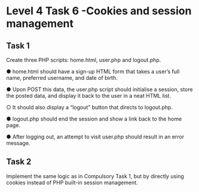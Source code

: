 # Level 4 Task 6 -Cookies and session management

## Task 1

Create three PHP scripts: home.html, user.php and logout.php.

● home.html should have a sign-up HTML form that takes a user’s full name, preferred username, and date of birth.

● Upon POST this data, the user.php script should initialise a session, store the posted data, and display it back to the user in a neat HTML list.

○ It should also display a “logout” button that directs to logout.php.

● logout.php should end the session and show a link back to the home page.

● After logging out, an attempt to visit user.php should result in an error message.

## Task 2

Implement the same logic as in Compulsory Task 1, but by directly using cookies instead of PHP built-in session management.
